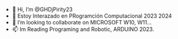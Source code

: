 - 👋 Hi, I’m @GHDjPirity23
- 👀 Estoy Interazado en PRogramción Computacional 2023 2024
- 💞️ I’m looking to collaborate on MICROSOFT W10, W11...
- 📫 Im Reading Programing and Robotic, ARDUINO 2023.

<!---
GHDjPirity23/GHDjPirity23 is a ✨ special ✨ repository because its `README.md` (this file) appears on your GitHub profile.
You can click the Preview link to take a look at your changes.
--->
